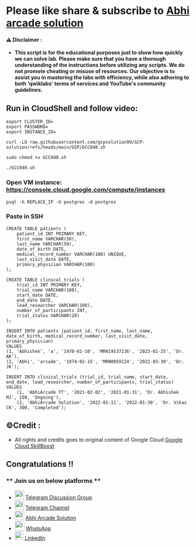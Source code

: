# Please like share & subscribe to [Abhi arcade solution](http://www.youtube.com/@Abhi_Arcade_Solution)

#### ⚠️ Disclaimer :
- **This script is for the educational purposes just to show how quickly we can solve lab. Please make sure that you have a thorough understanding of the instructions before utilizing any scripts. We do not promote cheating or  misuse of resources. Our objective is to assist you in mastering the labs with efficiency, while also adhering to both 'qwiklabs' terms of services and YouTube's community guidelines.**

## Run in CloudShell and follow video:

```
export CLUSTER_ID=
export PASSWORD=
export INSTANCE_ID=
```

```
curl -LO raw.githubusercontent.com/gcpsolution99/GCP-solution/refs/heads/main/GSP/GCC040.sh

sudo chmod +x GCC040.sh

./GCC040.sh
```

### Open VM instance: https://console.cloud.google.com/compute/instances
```
psql -h REPLACE_IP -U postgres -d postgres
```

### Paste in SSH
```
CREATE TABLE patients (
    patient_id INT PRIMARY KEY,
    first_name VARCHAR(50),
    last_name VARCHAR(50),
    date_of_birth DATE,
    medical_record_number VARCHAR(100) UNIQUE,
    last_visit_date DATE,
    primary_physician VARCHAR(100)
);

CREATE TABLE clinical_trials (
    trial_id INT PRIMARY KEY,
    trial_name VARCHAR(100),
    start_date DATE,
    end_date DATE,
    lead_researcher VARCHAR(100),
    number_of_participants INT,
    trial_status VARCHAR(20)
);

INSERT INTO patients (patient_id, first_name, last_name, date_of_birth, medical_record_number, last_visit_date, primary_physician)
VALUES 
(1, 'Abhishek', 'a', '1970-01-10', 'MRN19537236', '2023-01-25', 'Dr. AK'),
(2, 'Abhi', 'arcade', '1974-02-15', 'MRN0059124', '2022-03-30', 'Dr. JK');

INSERT INTO clinical_trials (trial_id, trial_name, start_date, end_date, lead_researcher, number_of_participants, trial_status)
VALUES 
    (1, 'AbhiArcade YT', '2021-02-02', '2021-01-31', 'Dr. Abhishek MJ', 250, 'Ongoing'),
    (2, 'AbhiArcade Solution', '2022-01-11', '2022-01-30', 'Dr. Vikas CK', 300, 'Completed');
```

## ©Credit :
- All rights and credits goes to original content of Google Cloud [Google Cloud SkillBoost](https://www.cloudskillsboost.google/) 

## Congratulations !!

### ** Join us on below platforms **

- <img width="25" alt="image" src="https://github.com/user-attachments/assets/171448df-7b22-4166-8d8d-86f72fb78aff"> [Telegram Discussion Group](https://t.me/+HiOSF3PxrvFhNzU1)
- <img width="25" alt="image" src="https://github.com/user-attachments/assets/0ebd7e7d-6f9b-41e9-a241-8483dca9f3f1"> [Telegram Channel](https://t.me/abhiarcadesolution)
- <img width="25" alt="image" src="https://github.com/user-attachments/assets/dc326965-d4fa-4f1b-87f1-dbad6e3a7259"> [Abhi Arcade Solution](https://www.youtube.com/@Abhi_Arcade_Solution)
- <img width="26" alt="image" src="https://github.com/user-attachments/assets/d9070a07-7fce-47c5-8626-7ea98ccc46e3"> [WhatsApp](https://whatsapp.com/channel/0029VakEGSJ0VycJcnB8Fn3z)
- <img width="23" alt="image" src="https://github.com/user-attachments/assets/ce0916c3-e5f9-4709-afbd-e67bd42d1c57"> [LinkedIn](https://www.linkedin.com/in/abhi-arcade-solution-9b8a15319/)

